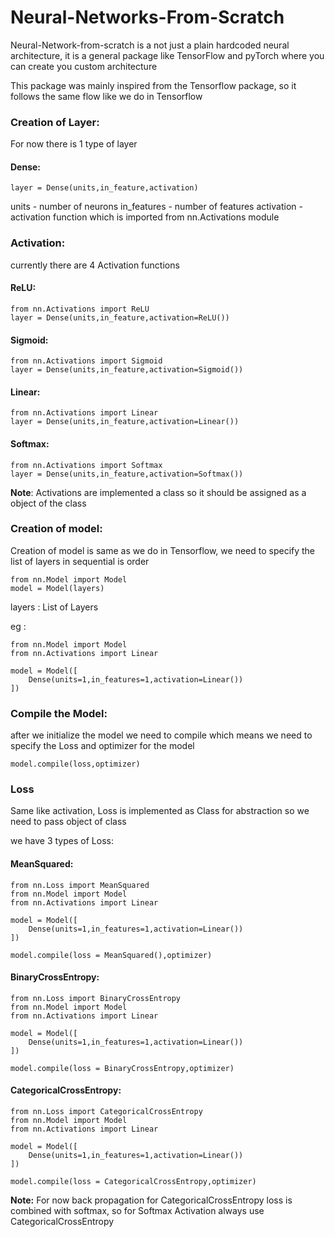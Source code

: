 # Neural-Networks-From-Scratch
Neural-Network-from-scratch is a not just a plain hardcoded neural architecture, it is a general package like TensorFlow and pyTorch where you can create you custom architecture

This package was mainly inspired from the Tensorflow package, so it follows the same flow like we do in Tensorflow

### Creation of Layer:
For now there is  1 type of layer
#### Dense:

```python3
layer = Dense(units,in_feature,activation)
```
units - number of neurons
in_features - number of features
activation - activation function which is imported from nn.Activations module

### Activation:
currently there are 4 Activation functions

#### ReLU:
 ```python3
 from nn.Activations import ReLU
 layer = Dense(units,in_feature,activation=ReLU())
```

#### Sigmoid:
 ```python3
 from nn.Activations import Sigmoid
 layer = Dense(units,in_feature,activation=Sigmoid())
```

#### Linear:
 ```python3
 from nn.Activations import Linear
 layer = Dense(units,in_feature,activation=Linear())
```

#### Softmax:
 ```python3
 from nn.Activations import Softmax
 layer = Dense(units,in_feature,activation=Softmax())
```

**Note**: Activations are implemented a class so it should be assigned as a object of the class


### Creation of model:
Creation of model is same as we do in Tensorflow, we need to specify the list of layers in sequential is order
```python3
from nn.Model import Model
model = Model(layers)
```
layers : List of Layers

eg :
```python3
from nn.Model import Model
from nn.Activations import Linear

model = Model([
	Dense(units=1,in_features=1,activation=Linear())
])
```

### Compile the Model:
after we initialize the model we need to compile which means we need to specify the Loss and optimizer for the model

```python3
model.compile(loss,optimizer)
```

### Loss
Same like activation, Loss is implemented as Class for abstraction so we need to pass object of class

we have 3 types of Loss:
#### MeanSquared:
```python3
from nn.Loss import MeanSquared
from nn.Model import Model
from nn.Activations import Linear

model = Model([
	Dense(units=1,in_features=1,activation=Linear())
])

model.compile(loss = MeanSquared(),optimizer)

```
#### BinaryCrossEntropy:
```python3
from nn.Loss import BinaryCrossEntropy
from nn.Model import Model
from nn.Activations import Linear

model = Model([
	Dense(units=1,in_features=1,activation=Linear())
])

model.compile(loss = BinaryCrossEntropy,optimizer)
```
#### CategoricalCrossEntropy:
```python3
from nn.Loss import CategoricalCrossEntropy
from nn.Model import Model
from nn.Activations import Linear

model = Model([
	Dense(units=1,in_features=1,activation=Linear())
])

model.compile(loss = CategoricalCrossEntropy,optimizer)
```

**Note:** For now back propagation for CategoricalCrossEntropy loss  is combined with softmax, so for Softmax Activation always use CategoricalCrossEntropy

####
